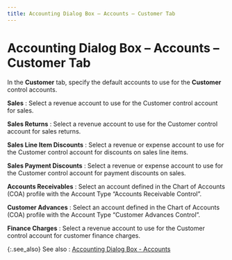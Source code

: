 ```yaml
---
title: Accounting Dialog Box – Accounts – Customer Tab
---
```


# Accounting Dialog Box – Accounts – Customer Tab


In the **Customer** tab,  specify the default accounts to use for the **Customer**  control accounts.


**Sales**
: Select a revenue account to use for the Customer  control account for sales.


**Sales Returns**
: Select a revenue account to use for the Customer  control account for sales returns.


**Sales Line Item Discounts**
: Select a revenue or expense account to use for the  Customer control account for discounts on sales line items.


**Sales Payment Discounts**
: Select a revenue or expense account to use for the  Customer control account for payment discounts on sales.


**Accounts Receivables**
: Select an account defined in the Chart of Accounts  (COA) profile with the Account Type “Accounts Receivable Control”.


**Customer Advances**
: Select an account defined in the Chart of Accounts  (COA) profile with the Account Type “Customer Advances Control”.


**Finance Charges**
: Select a revenue account to use for the Customer  control account for customer finance charges.


{:.see_also}
See also
: [Accounting  Dialog Box - Accounts]({{site.acc_baseurl}}/accounting-flow-control-and-defaults/accounting-defaults/accounting_dialog_box_-_posting_groups.html)
